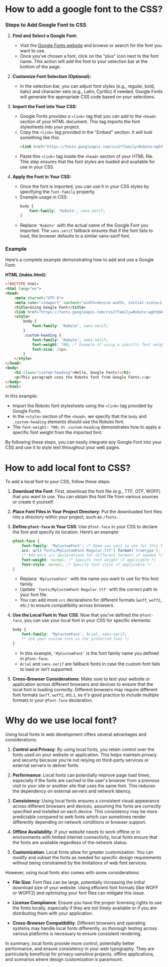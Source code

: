 
# How to add a google font to the CSS?
### Steps to Add Google Font to CSS

1. **Find and Select a Google Font:**
   - Visit the [Google Fonts website](https://fonts.google.com/) and browse or search for the font you want to use.
   - Once you've chosen a font, click on the "plus" icon next to the font name. This action will add the font to your selection bar at the bottom of the page.

2. **Customize Font Selection (Optional):**
   - In the selection bar, you can adjust font styles (e.g., regular, bold, italic) and character sets (e.g., Latin, Cyrillic) if needed. Google Fonts will generate the appropriate CSS code based on your selections.

3. **Import the Font into Your CSS:**
   - Google Fonts provides a `<link>` tag that you can add to the `<head>` section of your HTML document. This tag imports the font stylesheets into your project.
   - Copy the `<link>` tag provided in the "Embed" section. It will look something like this:
     ```html
     <link href="https://fonts.googleapis.com/css2?family=Roboto:wght@400;700&display=swap" rel="stylesheet">
     ```
   - Paste this `<link>` tag inside the `<head>` section of your HTML file. This step ensures that the font styles are loaded and available for use in your CSS.

4. **Apply the Font in Your CSS:**
   - Once the font is imported, you can use it in your CSS styles by specifying the `font-family` property.
   - Example usage in CSS:
     ```css
     body {
         font-family: 'Roboto', sans-serif;
     }
     ```
   - Replace `'Roboto'` with the actual name of the Google Font you imported. The `sans-serif` fallback ensures that if the font fails to load, the browser defaults to a similar sans-serif font.

### Example

Here’s a complete example demonstrating how to add and use a Google Font:

**HTML (index.html):**
```html
<!DOCTYPE html>
<html lang="en">
<head>
    <meta charset="UTF-8">
    <meta name="viewport" content="width=device-width, initial-scale=1.0">
    <title>Using Google Font</title>
    <link href="https://fonts.googleapis.com/css2?family=Roboto:wght@400;700&display=swap" rel="stylesheet">
    <style>
        body {
            font-family: 'Roboto', sans-serif;
        }
        .custom-heading {
            font-family: 'Roboto', sans-serif;
            font-weight: 700; /* Example of using a specific font weight */
            font-size: 24px;
        }
    </style>
</head>
<body>
    <h1 class="custom-heading">Hello, Google Fonts!</h1>
    <p>This paragraph uses the Roboto font from Google Fonts.</p>
</body>
</html>
```

In this example:
- Import the Roboto font stylesheets using the `<link>` tag provided by Google Fonts.
- In the `<style>` section of the `<head>`, we specify that the `body` and `.custom-heading` elements should use the Roboto font.
- The `font-weight: 700;` in `.custom-heading` demonstrates how to apply a specific font weight from the imported font.

By following these steps, you can easily integrate any Google Font into your CSS and use it to style text throughout your web pages.

# How to add local font to CSS?
To add a local font to your CSS, follow these steps:

1. **Download the Font**: First, download the font file (e.g., TTF, OTF, WOFF) that you want to use. You can obtain this font file from various sources or create it yourself.

2. **Place Font Files in Your Project Directory**: Put the downloaded font files into a directory within your project, such as `/fonts`.

3. **Define `@font-face` in Your CSS**: Use `@font-face` in your CSS to declare the font and specify its location. Here’s an example:

   ```css
   @font-face {
       font-family: 'MyCustomFont'; /* Name you want to use for this font */
       src: url('fonts/MyCustomFont-Regular.ttf') format('truetype'); /* Path to your font file */
       /* Add more src declarations for different formats if needed */
       font-weight: normal; /* Specify font weight if applicable */
       font-style: normal; /* Specify font style if applicable */
   }
   ```

   - Replace `'MyCustomFont'` with the name you want to use for this font family.
   - Update `'fonts/MyCustomFont-Regular.ttf'` with the correct path to your font file.
   - You can add more `src` declarations for different formats (`woff`, `woff2`, etc.) to ensure compatibility across browsers.

4. **Use the Local Font in Your CSS**: Now that you’ve defined the `@font-face`, you can use your local font in your CSS for specific elements:

   ```css
   body {
       font-family: 'MyCustomFont', Arial, sans-serif;
       /* Use your custom font as the preferred font */
   }
   ```
   - In this example, `'MyCustomFont'` is the font family name you defined in `@font-face`. 
   - `Arial` and `sans-serif` are fallback fonts in case the custom font fails to load or isn’t supported.

5. **Cross-Browser Considerations**: Make sure to test your website or application across different browsers and devices to ensure that the local font is loading correctly. Different browsers may require different font formats (`woff`, `woff2`, etc.), so it's good practice to include multiple formats in your `@font-face` declaration.

# Why do we use local font?
Using local fonts in web development offers several advantages and considerations:

1. **Control and Privacy**: By using local fonts, you retain control over the fonts used on your website or application. This helps maintain privacy and security because you're not relying on third-party services or external servers to deliver fonts.

2. **Performance**: Local fonts can potentially improve page load times, especially if the fonts are cached in the user's browser from a previous visit to your site or another site that uses the same font. This reduces the dependency on external servers and network latency.

3. **Consistency**: Using local fonts ensures a consistent visual appearance across different browsers and devices, assuming the fonts are correctly specified and installed on each device. This consistency may be more predictable compared to web fonts which can sometimes render differently depending on network conditions or browser support.

4. **Offline Availability**: If your website needs to work offline or in environments with limited internet connectivity, local fonts ensure that the fonts are available regardless of the network status.

5. **Customization**: Local fonts allow for greater customization. You can modify and subset the fonts as needed for specific design requirements without being constrained by the limitations of web font services.

However, using local fonts also comes with some considerations:

- **File Size**: Font files can be large, potentially increasing the initial download size of your website. Using efficient font formats (like WOFF or WOFF2) and optimizing your font files can mitigate this issue.
  
- **License Compliance**: Ensure you have the proper licensing rights to use the fonts locally, especially if they are not freely available or if you are distributing them with your application.

- **Cross-Browser Compatibility**: Different browsers and operating systems may handle local fonts differently, so thorough testing across various platforms is necessary to ensure consistent rendering.

In summary, local fonts provide more control, potentially better performance, and ensure consistency in your web typography. They are particularly beneficial for privacy-sensitive projects, offline applications, and scenarios where design customization is paramount.
